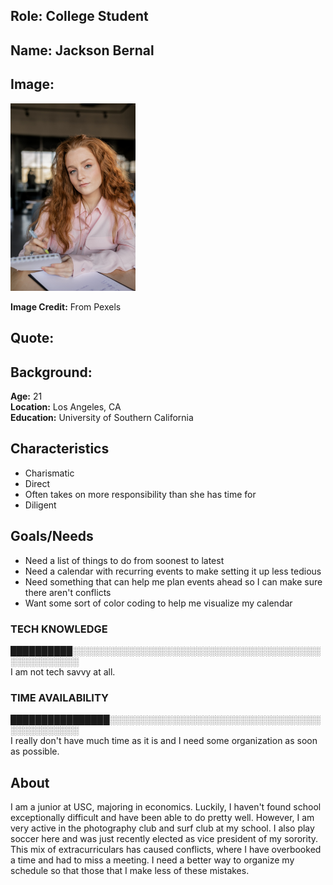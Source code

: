 
## Role: College Student

## Name: Jackson Bernal

## Image: 
[<img src="amber-jackson.jpg" width="200">](amber-jackson.jpg)

**Image Credit:**
From Pexels
## Quote:

> 

## Background:
**Age:** 21<br> 
**Location:** Los Angeles, CA<br> 
**Education:** University of Southern California

## Characteristics
* Charismatic
* Direct
* Often takes on more responsibility than she has time for
* Diligent

## Goals/Needs

* Need a list of things to do from soonest to latest
* Need a calendar with recurring events to make setting it up less tedious
* Need something that can help me plan events ahead so I can make sure there aren't conflicts
* Want some sort of color coding to help me visualize my calendar


### TECH KNOWLEDGE
██████████░░░░░░░░░░░░░░░░░░░░░░░░░░░░░░░░░░░░░░░░░░░░░░░░░░░<br> 
I am not tech savvy at all.

### TIME AVAILABILITY 
████████████████░░░░░░░░░░░░░░░░░░░░░░░░░░░░░░░░░░░░░░░░░░░░░<br> 
I really don't have much time as it is and I need some organization as soon as possible.


## About
I am a junior at USC, majoring in economics. Luckily, I haven't found school exceptionally difficult and have been able to do pretty well. However, I am very active in the photography club and surf club at my school. I also play soccer here and was just recently elected as vice president of my sorority. This mix of extracurriculars has caused conflicts, where I have overbooked a time and had to miss a meeting. I need a better way to organize my schedule so that those that I make less of these mistakes.


